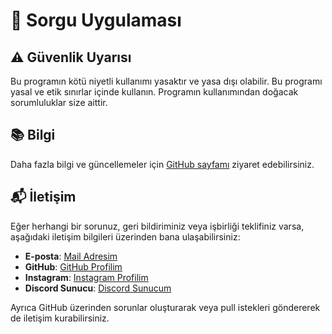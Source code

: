 # 📱 Sorgu Uygulaması

## ⚠️ Güvenlik Uyarısı

Bu programın kötü niyetli kullanımı yasaktır ve yasa dışı olabilir. Bu programı yasal ve etik sınırlar içinde kullanın. Programın kullanımından doğacak sorumluluklar size aittir.

## 📚 Bilgi

Daha fazla bilgi ve güncellemeler için [GitHub sayfamı](https://github.com/Memati8383) ziyaret edebilirsiniz.

## 📬 İletişim

Eğer herhangi bir sorunuz, geri bildiriminiz veya işbirliği teklifiniz varsa, aşağıdaki iletişim bilgileri üzerinden bana ulaşabilirsiniz:

- **E-posta**: [Mail Adresim](mailto:akdemirferit608@gmail.com)
- **GitHub**: [GitHub Profilim](https://github.com/Memati8383)
- **Instagram**: [Instagram Profilim](https://www.instagram.com/ferit22901)
- **Discord Sunucu**: [Discord Sunucum](https://discord.gg/HAD7YTgu)

Ayrıca GitHub üzerinden sorunlar oluşturarak veya pull istekleri göndererek de iletişim kurabilirsiniz.

<!-- <br><br> -->
